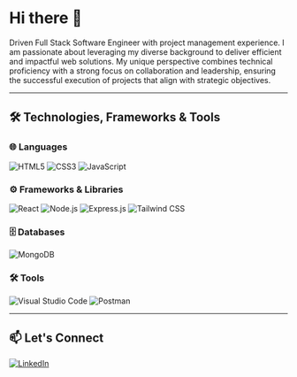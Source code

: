 
# Hi there 👋

Driven Full Stack Software Engineer with project management experience. I am passionate about leveraging my diverse background to deliver efficient and impactful web solutions. 
My unique perspective combines technical proficiency with a strong focus on collaboration and leadership, ensuring the successful execution of projects that align with strategic objectives.

---

## 🛠️ Technologies, Frameworks & Tools

### 🌐 Languages
![HTML5](https://img.shields.io/badge/-HTML5-E34F26?style=flat-square&logo=html5&logoColor=white)
![CSS3](https://img.shields.io/badge/-CSS3-1572B6?style=flat-square&logo=css3)
![JavaScript](https://img.shields.io/badge/-JavaScript-F7DF1E?style=flat-square&logo=javascript&logoColor=black)

### ⚙️ Frameworks & Libraries
![React](https://img.shields.io/badge/-React-61DAFB?style=flat-square&logo=react&logoColor=black)
![Node.js](https://img.shields.io/badge/-Node.js-8CC84B?style=flat-square&logo=nodedotjs&logoColor=white)
![Express.js](https://img.shields.io/badge/-Express.js-404D59?style=flat-square)
![Tailwind CSS](https://img.shields.io/badge/-Tailwind%20CSS-38B2AC?style=flat-square&logo=tailwind-css&logoColor=white)


### 🗄️ Databases
![MongoDB](https://img.shields.io/badge/-MongoDB-47A248?style=flat-square&logo=mongodb&logoColor=white)

### 🛠️ Tools
![Visual Studio Code](https://img.shields.io/badge/-Visual%20Studio%20Code-007ACC?style=flat-square&logo=visual-studio-code&logoColor=white)
![Postman](https://img.shields.io/badge/-Postman-FF6C37?style=flat-square&logo=postman&logoColor=white)

---

## 📫 Let's Connect

[![LinkedIn](https://img.shields.io/badge/LinkedIn-Profile-blue?style=flat-square&logo=linkedin)](https://www.linkedin.com/in/onurerdinc)
